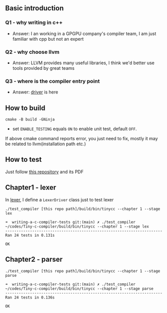 ## Basic introduction

### Q1 - why writing in c++

* Answer: I an working in a GPGPU company's compiler team, I am just familiar with cpp but not an expert

### Q2 - why choose llvm

* Answer: LLVM provides many useful libraries, I think we'd better use tools provided by great teams

### Q3 - where is the compiler entry point

* Answer: [driver](src/Driver/main.cpp) is here

## How to build

`cmake -B build -GNinja`

* set `ENABLE_TESTING` equals `ON` to enable unit test, default `OFF`.

If above cmake command reports error, you just need to fix, mostly it may be related to llvm(installation path etc.)

## How to test

Just follow [this repository](https://github.com/nlsandler/writing-a-c-compiler-tests/blob/main/README.md) and its PDF


## Chapter1 - lexer

In [lexer](include/Lexer/Lexer.h), I define a `LexerDriver` class just to test lexer

`./test_compiler [this repo path]/build/bin/tinycc --chapter 1 --stage lex`

  ```
➜  writing-a-c-compiler-tests git:(main) ✗ ./test_compiler ~/codes/Tiny-c-compiler/build/bin/tinycc --chapter 1 --stage lex
----------------------------------------------------------------------
Ran 24 tests in 0.131s

OK
  ```

## Chapter2 - parser

`./test_compiler [this repo path]/build/bin/tinycc --chapter 1 --stage parse`

  ```
➜  writing-a-c-compiler-tests git:(main) ✗ ./test_compiler ~/codes/Tiny-c-compiler/build/bin/tinycc --chapter 1 --stage parse
----------------------------------------------------------------------
Ran 24 tests in 0.136s

OK
  ```
